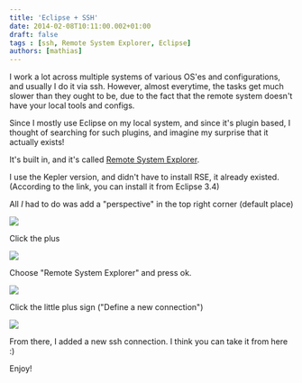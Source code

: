 ```yaml
---
title: 'Eclipse + SSH'
date: 2014-02-08T10:11:00.002+01:00
draft: false
tags : [ssh, Remote System Explorer, Eclipse]
authors: [mathias]
---
```


I work a lot across multiple systems of various OS'es and configurations, and usually I do it via ssh. However, almost everytime, the tasks get much slower than they ought to be, due to the fact that the remote system doesn't have your local tools and configs.

Since I mostly use Eclipse on my local system, and since it's plugin based, I thought of searching for such plugins, and imagine my surprise that it actually exists!

It's built in, and it's called [Remote System Explorer](http://help.eclipse.org/helios/index.jsp?topic=%2Forg.eclipse.rse.doc.user%2Fgettingstarted%2Fg_start.html).


I use the Kepler version, and didn't have to install RSE, it already existed. (According to the link, you can install it from Eclipse 3.4)

All _I_ had to do was add a "perspective" in the top right corner (default place)

[![](http://2.bp.blogspot.com/-xhkT2tM1Hio/UvXye_0hoqI/AAAAAAAAA8o/xPYCiQS-icA/s1600/Screen+Shot+2014-02-08+at+09.57.40.png)](http://2.bp.blogspot.com/-xhkT2tM1Hio/UvXye_0hoqI/AAAAAAAAA8o/xPYCiQS-icA/s1600/Screen+Shot+2014-02-08+at+09.57.40.png)


Click the plus

[![](http://2.bp.blogspot.com/-mPicV-ILeJM/UvXyiDwsToI/AAAAAAAAA80/s54H2NJyS-I/s1600/Screen+Shot+2014-02-08+at+09.59.39.png)](http://2.bp.blogspot.com/-mPicV-ILeJM/UvXyiDwsToI/AAAAAAAAA80/s54H2NJyS-I/s1600/Screen+Shot+2014-02-08+at+09.59.39.png)


Choose "Remote System Explorer" and press ok.

[![](http://4.bp.blogspot.com/-1Nosidao7TQ/UvXyiBQw1TI/AAAAAAAAA8w/1T9iENRX3pA/s1600/Screen+Shot+2014-02-08+at+10.00.28.png)](http://4.bp.blogspot.com/-1Nosidao7TQ/UvXyiBQw1TI/AAAAAAAAA8w/1T9iENRX3pA/s1600/Screen+Shot+2014-02-08+at+10.00.28.png)


Click the little plus sign ("Define a new connection")

[![](http://1.bp.blogspot.com/-qtUoU0-IWsA/UvX0Nms3CfI/AAAAAAAAA9E/HcuZwfS2_Qs/s1600/Screen+Shot+2014-02-08+at+10.08.37.png)](http://1.bp.blogspot.com/-qtUoU0-IWsA/UvX0Nms3CfI/AAAAAAAAA9E/HcuZwfS2_Qs/s1600/Screen+Shot+2014-02-08+at+10.08.37.png)

From there, I added a new ssh connection. I think you can take it from here :)

Enjoy!